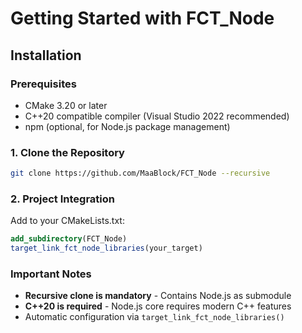 # Getting Started with FCT_Node

## Installation

### Prerequisites
- CMake 3.20 or later
- C++20 compatible compiler (Visual Studio 2022 recommended)
- npm (optional, for Node.js package management)

### 1. Clone the Repository
```bash
git clone https://github.com/MaaBlock/FCT_Node --recursive
```

### 2. Project Integration
Add to your CMakeLists.txt:
```cmake
add_subdirectory(FCT_Node)
target_link_fct_node_libraries(your_target)
```

### Important Notes
- **Recursive clone is mandatory** - Contains Node.js as submodule
- **C++20 is required** - Node.js core requires modern C++ features
- Automatic configuration via `target_link_fct_node_libraries()`
```
